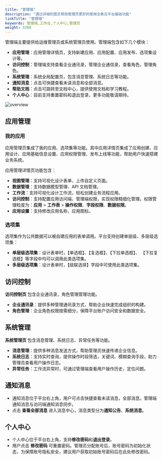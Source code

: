 ```yaml
---
title: "管理端"
description: "通过详细的图文帮助管理员更好的使用全象云平台基础功能"
linkTitle: "管理端"
keywords: 管理端,工作台,个人中心,管理员
weight: 3200
---
```


管理端主要提供给运维管理员或系统管理员使用。管理端包含如下几个模块：

- **应用管理**：应用管理详情页，支持新建应用、应用配置、应用发布、选项集设计等。
- **访问控制**：管理端支持查看企业通讯录，管理企业通信录，查看角色，管理角色。
- **系统管理**：系统全局配置页，包含消息管理、系统日志等功能。
- **通知消息**：点击可快捷查看未读消息和全部消息。
- **帮助文档**：点击可跳转至文档中心，提供使用文档和学习教程。
- **个人中心**：目前支持重置密码和退出登录，更多功能敬请期待。

![overview](https://raw.githubusercontent.com/quanxiang-cloud/website/main/static/images/zh/docs/fn/overview.png)

## 应用管理

### 我的应用

应用管理页集成了我的应用、选项集等功能。其中应用详情页集成了应用创建、应用设计、应用基础信息设置、应用权限管理、发布上线等功能，帮助用户快速搭建业务系统。

应用管理详情页功能包含：

- **视图管理**：支持可视化设计表单、上传自定义页面。
- **数据管理**：支持数据模型管理、API 文档管理。
- **工作流**：支持可视化设计工作流，轻松创建业务流程应用。
- **访问控制**：支持配置应用访问端、管理端权限，实现权限精细化管理。权限管理粒度为：**应用** > **工作表** > **操作权限**、**字段权限**、**数据权限**。
- **应用设置**：支持修改应用名称，应用图标。

### 选项集

选项集作为公共数据可以被自建应用的表单调用。平台支持创建单层级、多层级选项集：

- **单层级选项集**：设计表单时，【单选框】、【复选框】、【下拉单选框】、 【下拉复选框】等字段中均可以调用此类选项集。
- **多层级选项集**：设计表单时，【级联选择】字段中可使用此类选项集。

## 访问控制

**访问控制页** 包含企业通讯录，角色管理管理功能。

- **企业通讯录**：提供多种管理通讯录方式，帮助企业快速完成组织的构建。
- **角色管理**：企业角色权限按需细分，保障平台账户访问安全和数据安全。

## 系统管理

**系统管理页** 包含消息管理、系统日志、异常任务等功能。

- **消息管理**：提供多种消息发送方式，帮助管理员快速传递企业信息。
- **系统日志**：支持实时查询，提供操作时段筛选，关键词、模糊查询手段，助力管理员查看用户操作日志。
- **异常任务**：工作流异常时，可通过管理端查看用户操作历史，定位问题。

## 通知消息

- 通知消息位于平台右上角，用户可点击快捷查看未读消息，全部消息。管理端通知消息与访问端通知消息同步。
- 点击 **查看全部消息** 进入消息中心，消息类型分为**通知公告**、**系统消息**。

## 个人中心

- 个人中心位于平台右上角，支持**修改密码**和**退出登录**。
- 用户点击 **修改密码** 可重置密码。管理员分配账号后，账号密码为初始化状态，为保障账号隐私安全，建议用户获取初始账号密码后在此处修改密码。 

